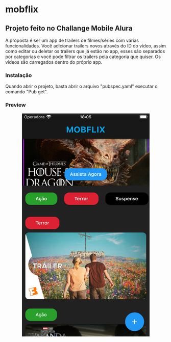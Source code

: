 # mobflix

## Projeto feito no Challange Mobile Alura

A proposta é ser um app de trailers de filmes/séries com várias funcionalidades. Você adicionar trailers novos através do ID do vídeo, assim como editar ou deletar os trailers que já estão no app, esses são separados por categorias e você pode filtrar os trailers pela categoria que quiser. Os vídeos são carregados dentro do próprio app.

### Instalação

Quando abrir o projeto, basta abrir o arquivo "pubspec.yaml" executar o comando "Pub get".

### Preview

<p align="center">
  <img width="400" height="700" src="https://github.com/Gabrielcavd/mobflix/blob/main/lib/Assets/homePage.png">
</p>
